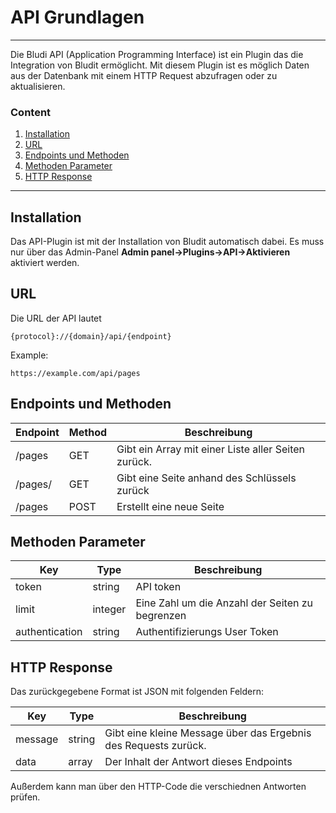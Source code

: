# API Grundlagen
<!-- Position: 1 -->
<!-- Date: 2017-07-10 22:00:00 -->
<!-- DateModified: 2017-07-15 22:00:00 -->
---
Die Bludi API (Application Programming Interface) ist ein Plugin das die Integration von Bludit ermöglicht.
Mit diesem Plugin ist es möglich Daten aus der Datenbank mit einem HTTP Request abzufragen oder zu aktualisieren.

### Content
1. [Installation](#installation)
2. [URL](#url)
3. [Endpoints und Methoden](#endpoints)
4. [Methoden Parameter](#inputs)
4. [HTTP Response](#http-response)

---

## <a id="installation"></a> Installation
Das API-Plugin ist mit der Installation von Bludit automatisch dabei. Es muss nur über das Admin-Panel **Admin panel->Plugins->API->Aktivieren** aktiviert werden.

## <a id="url"></a> URL
Die URL der API lautet
```
{protocol}://{domain}/api/{endpoint}
````

Example:
```
https://example.com/api/pages
```

## <a id="endpoints"></a> Endpoints und Methoden

Endpoint		| Method 	| Beschreibung
------------------------|---------------|-----------------------------------------------|
/pages 			| GET 		| Gibt ein Array mit einer Liste aller Seiten zurück.		|
/pages/<key>		| GET		| Gibt eine Seite anhand des Schlüssels zurück	|
/pages			| POST		| Erstellt eine neue Seite				|

## <a id="inputs"></a> Methoden Parameter

Key		| Type 		| Beschreibung
----------------|---------------|-----------------------------------------------|
token 		| string 	| API token					|
limit		| integer	| Eine Zahl um die Anzahl der Seiten zu begrenzen  		|
authentication	| string	| Authentifizierungs User Token			|

## <a id="http-response"></a> HTTP Response
Das zurückgegebene Format ist JSON mit folgenden Feldern:

| Key 		| Type 		| Beschreibung 					|
----------------|---------------|-----------------------------------------------|
| message	| string	| Gibt eine kleine Message über das Ergebnis des Requests zurück.	|
| data 		| array		| Der Inhalt der Antwort dieses Endpoints |

Außerdem kann man über den HTTP-Code die verschiednen Antworten prüfen.
